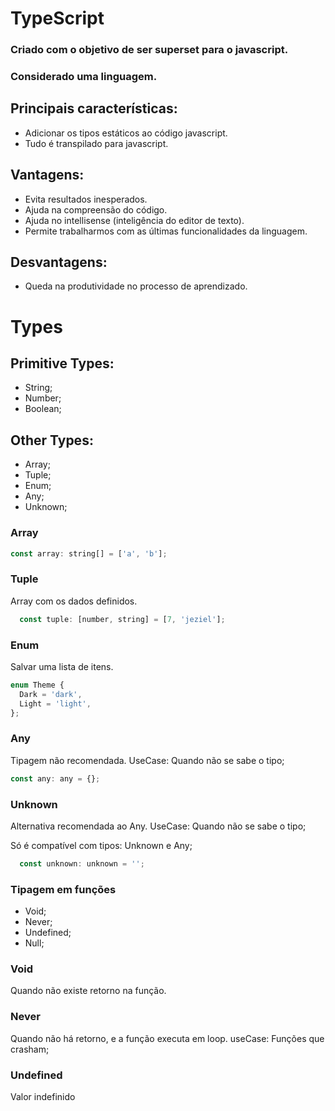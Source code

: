# TypeScript

### Criado com o objetivo de ser superset para o javascript.
### Considerado uma linguagem.

## Principais características:
  - Adicionar os tipos estáticos ao código javascript.
  - Tudo é transpilado para javascript.

## Vantagens:
  - Evita resultados inesperados.
  - Ajuda na compreensão do código.
  - Ajuda no intellisense (inteligência do editor de texto).
  - Permite trabalharmos com as últimas funcionalidades da linguagem.

## Desvantagens:
  - Queda na produtividade no processo de aprendizado.

# Types

## Primitive Types:
  - String;
  - Number;
  - Boolean;

## Other Types:
  - Array;  
  - Tuple;  
  - Enum;
  - Any;
  - Unknown;

### Array
  ```js 
  const array: string[] = ['a', 'b'];
  ```

### Tuple
  Array com os dados definidos.
  ```js 
    const tuple: [number, string] = [7, 'jeziel'];
  ```

### Enum
  Salvar uma lista de itens.
  ```js 
  enum Theme {
    Dark = 'dark',
    Light = 'light',
  };
  ```

### Any
  Tipagem não recomendada.
  UseCase: Quando não se sabe o tipo;
```js
const any: any = {};
```

### Unknown
  Alternativa recomendada ao Any.
  UseCase: Quando não se sabe o tipo;

  Só é compatível com tipos: Unknown e Any;

```js
  const unknown: unknown = '';
```

### Tipagem em funções
  - Void;
  - Never;
  - Undefined;
  - Null;



### Void
  Quando não existe retorno na função.

### Never
  Quando não há retorno, e a função executa em loop.
  useCase: Funções que crasham;

### Undefined
  Valor indefinido